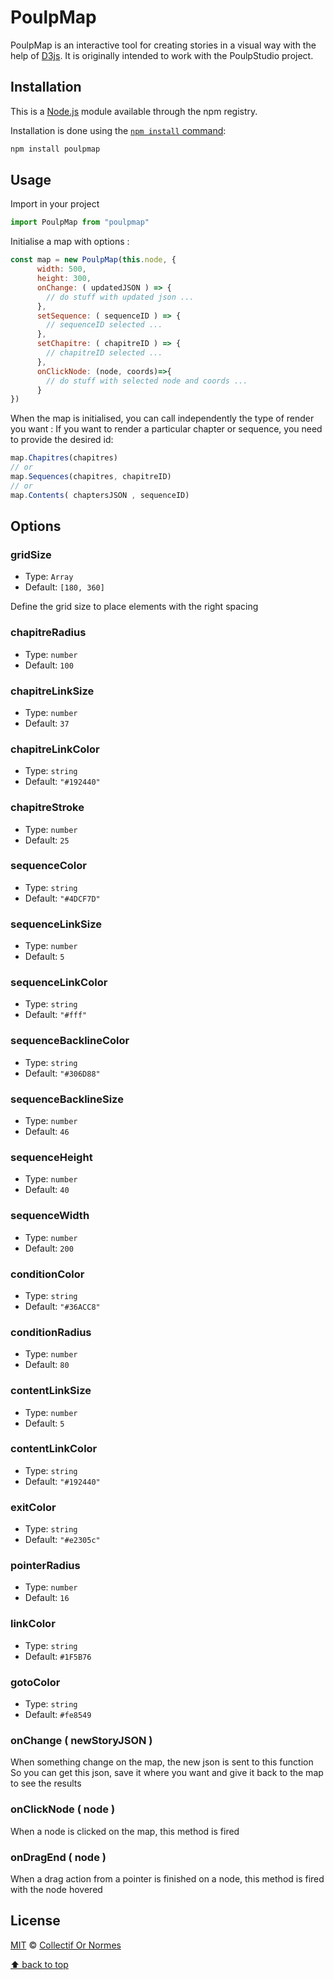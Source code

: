 # PoulpMap

PoulpMap is an interactive tool for creating stories in a visual way with the help of [D3js](https://d3js.org/).
It is originally intended to work with the PoulpStudio project.

## Installation


This is a [Node.js](https://nodejs.org/en/) module available through the npm registry.

Installation is done using the
[`npm install` command](https://docs.npmjs.com/getting-started/installing-npm-packages-locally):

```bash
npm install poulpmap
```

## Usage

Import in your project
```jsx
import PoulpMap from "poulpmap"
```

Initialise a map with options :
```jsx
const map = new PoulpMap(this.node, {
      width: 500,
      height: 300,
      onChange: ( updatedJSON ) => {
        // do stuff with updated json ... 
      },
      setSequence: ( sequenceID ) => {
        // sequenceID selected ...
      },
      setChapitre: ( chapitreID ) => {
        // chapitreID selected ...
      },
      onClickNode: (node, coords)=>{
        // do stuff with selected node and coords ...
      }
})
```

When the map is initialised, you can call independently the type of render you want :
If you want to render a particular chapter or sequence, you need to provide the desired id:
```jsx
map.Chapitres(chapitres)
// or
map.Sequences(chapitres, chapitreID)
// or
map.Contents( chaptersJSON , sequenceID)
```

## Options

### gridSize

- Type: `Array`
- Default: `[180, 360]`

Define the grid size to place elements with the right spacing

### chapitreRadius

- Type: `number`
- Default: `100`

### chapitreLinkSize

- Type: `number`
- Default: `37`

### chapitreLinkColor

- Type: `string`
- Default: `"#192440"`

### chapitreStroke

- Type: `number`
- Default: `25`

### sequenceColor

- Type: `string`
- Default: `"#4DCF7D"`

### sequenceLinkSize

- Type: `number`
- Default: `5`

### sequenceLinkColor

- Type: `string`
- Default: `"#fff"`

### sequenceBacklineColor

- Type: `string`
- Default: `"#306D88"`

### sequenceBacklineSize

- Type: `number`
- Default: `46`

### sequenceHeight

- Type: `number`
- Default: `40`

### sequenceWidth

- Type: `number`
- Default: `200`

### conditionColor

- Type: `string`
- Default: `"#36ACC8"`

### conditionRadius

- Type: `number`
- Default: `80`

### contentLinkSize

- Type: `number`
- Default: `5`

### contentLinkColor

- Type: `string`
- Default: `"#192440"`

### exitColor

- Type: `string`
- Default: `"#e2305c"`

### pointerRadius

- Type: `number`
- Default: `16`

### linkColor

- Type: `string`
- Default: `#1F5B76`

### gotoColor

- Type: `string`
- Default: `#fe8549`

### onChange ( newStoryJSON )

When something change on the map, the new json is sent to this function
So you can get this json, save it where you want and give it back to the map 
to see the results


### onClickNode ( node )

When a node is clicked on the map, this method is fired

### onDragEnd ( node )

When a drag action from a pointer is finished on a node, this method is fired with the node hovered


## License

[MIT](https://opensource.org/licenses/MIT) © [Collectif Or Normes](http://accueil.collectifornormes.fr/)


[⬆ back to top](#poulpmap)





